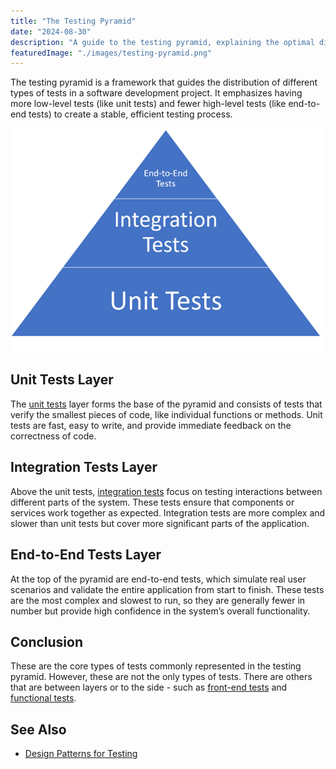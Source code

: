 ```yaml
---
title: "The Testing Pyramid"
date: "2024-08-30"
description: "A guide to the testing pyramid, explaining the optimal distribution of unit, integration, and end-to-end tests in your software project."
featuredImage: "./images/testing-pyramid.png"
---
```


The testing pyramid is a framework that guides the distribution of different types of tests in a software development project. It emphasizes having more low-level tests (like unit tests) and fewer high-level tests (like end-to-end tests) to create a stable, efficient testing process.

![The Testing Pyramid - Unit Tests is the base of the pyramid. Integration Tests is the middle layer of the pyramid. End-to-End Tests are the top layer of the pyramid.](./images/the-testing-pyramid.png)

## Unit Tests Layer

The [unit tests](/testing/unit-tests) layer forms the base of the pyramid and consists of tests that verify the smallest pieces of code, like individual functions or methods. Unit tests are fast, easy to write, and provide immediate feedback on the correctness of code.

## Integration Tests Layer

Above the unit tests, [integration tests](/testing/integration-tests) focus on testing interactions between different parts of the system. These tests ensure that components or services work together as expected. Integration tests are more complex and slower than unit tests but cover more significant parts of the application.

## End-to-End Tests Layer

At the top of the pyramid are end-to-end tests, which simulate real user scenarios and validate the entire application from start to finish. These tests are the most complex and slowest to run, so they are generally fewer in number but provide high confidence in the system’s overall functionality.

## Conclusion

These are the core types of tests commonly represented in the testing pyramid. However, these are not the only types of tests. There are others that are between layers or to the side - such as [front-end tests](/testing/front-end/tests) and [functional tests](/testing/functional-tests).

## See Also

- [Design Patterns for Testing](https://www.youtube.com/watch?v=kB1bb7q7f0A)